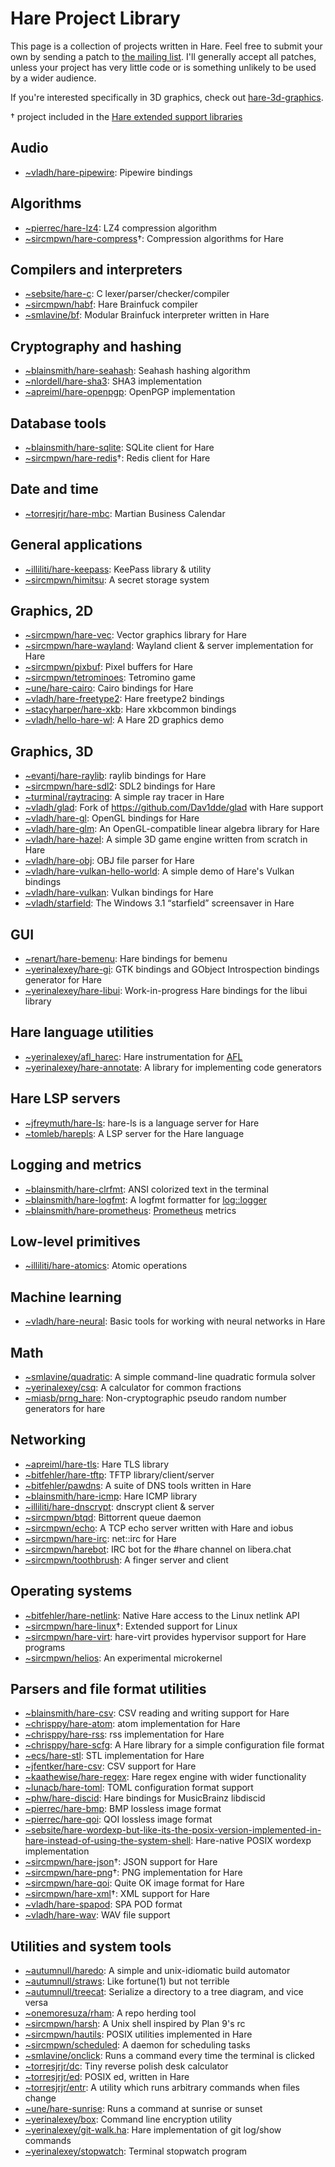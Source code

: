 # Hare Project Library

This page is a collection of projects written in Hare. Feel free to submit your
own by sending a patch to
[the mailing list](https://lists.sr.ht/~vladh/hare-project-library).
I'll generally accept all patches, unless your project has very little code or
is something unlikely to be used by a wider audience.

If you're interested specifically in 3D graphics, check out
[hare-3d-graphics](https://sr.ht/~vladh/hare-3d-graphics/).

† project included in the
[Hare extended support libraries](https://harelang.org/documentation/extlib.html)

## Audio

* [~vladh/hare-pipewire](https://git.sr.ht/~vladh/hare-pipewire): Pipewire bindings

## Algorithms

* [~pierrec/hare-lz4](https://git.sr.ht/~pierrec/hare-lz4): LZ4 compression algorithm
* [~sircmpwn/hare-compress](https://git.sr.ht/~sircmpwn/hare-compress)†: Compression algorithms for Hare

## Compilers and interpreters

* [~sebsite/hare-c](https://sr.ht/~sebsite/hare-c): C lexer/parser/checker/compiler
* [~sircmpwn/habf](https://git.sr.ht/~sircmpwn/habf): Hare Brainfuck compiler
* [~smlavine/bf](https://sr.ht/~smlavine/bf): Modular Brainfuck interpreter written in Hare

## Cryptography and hashing

* [~blainsmith/hare-seahash](https://git.sr.ht/~blainsmith/hare-seahash): Seahash hashing algorithm
* [~nlordell/hare-sha3](https://git.sr.ht/~nlordell/hare-sha3): SHA3 implementation
* [~apreiml/hare-openpgp](https://git.sr.ht/~apreiml/hare-openpgp): OpenPGP implementation

## Database tools

* [~blainsmith/hare-sqlite](https://git.sr.ht/~blainsmith/hare-sqlite): SQLite client for Hare
* [~sircmpwn/hare-redis](https://git.sr.ht/~sircmpwn/hare-redis)†: Redis client for Hare

## Date and time

* [~torresjrjr/hare-mbc](https://git.sr.ht/~torresjrjr/hare-mbc): Martian Business Calendar

## General applications

* [~illiliti/hare-keepass](https://codeberg.org/illiliti/hare-keepass): KeePass library & utility
* [~sircmpwn/himitsu](https://sr.ht/~sircmpwn/himitsu): A secret storage system

## Graphics, 2D

* [~sircmpwn/hare-vec](https://git.sr.ht/~sircmpwn/hare-vec): Vector graphics library for Hare
* [~sircmpwn/hare-wayland](https://git.sr.ht/~sircmpwn/hare-wayland): Wayland client & server implementation for Hare
* [~sircmpwn/pixbuf](https://git.sr.ht/~sircmpwn/pixbuf): Pixel buffers for Hare
* [~sircmpwn/tetrominoes](https://git.sr.ht/~sircmpwn/tetrominoes): Tetromino game
* [~une/hare-cairo](https://codeberg.org/une/hare-cairo): Cairo bindings for Hare
* [~vladh/hare-freetype2](https://git.sr.ht/~vladh/hare-freetype2): Hare freetype2 bindings
* [~stacyharper/hare-xkb](https://git.sr.ht/~stacyharper/hare-xkb): Hare xkbcommon bindings
* [~vladh/hello-hare-wl](https://git.sr.ht/~vladh/hello-hare-wl): A Hare 2D graphics demo

## Graphics, 3D

* [~evantj/hare-raylib](https://git.sr.ht/~evantj/hare-raylib): raylib bindings for Hare
* [~sircmpwn/hare-sdl2](https://git.sr.ht/~sircmpwn/hare-sdl2): SDL2 bindings for Hare
* [~turminal/raytracing](https://git.sr.ht/~turminal/raytracing): A simple ray tracer in Hare
* [~vladh/glad](https://git.sr.ht/~vladh/glad): Fork of https://github.com/Dav1dde/glad with Hare support
* [~vladh/hare-gl](https://sr.ht/~vladh/hare-gl): OpenGL bindings for Hare
* [~vladh/hare-glm](https://sr.ht/~vladh/hare-glm): An OpenGL-compatible linear algebra library for Hare
* [~vladh/hare-hazel](https://sr.ht/~vladh/hare-hazel): A simple 3D game engine written from scratch in Hare
* [~vladh/hare-obj](https://sr.ht/~vladh/hare-obj): OBJ file parser for Hare
* [~vladh/hare-vulkan-hello-world](https://sr.ht/~vladh/hare-vulkan-hello-world): A simple demo of Hare's Vulkan bindings
* [~vladh/hare-vulkan](https://sr.ht/~vladh/hare-vulkan): Vulkan bindings for Hare
* [~vladh/starfield](https://sr.ht/~vladh/starfield): The Windows 3.1 “starfield” screensaver in Hare

## GUI

* [~renart/hare-bemenu](https://git.sr.ht/~renart/hare-bemenu): Hare bindings for bemenu
* [~yerinalexey/hare-gi](https://git.sr.ht/~yerinalexey/hare-gi): GTK bindings and GObject Introspection bindings generator for Hare
* [~yerinalexey/hare-libui](https://git.sr.ht/~yerinalexey/hare-libui): Work-in-progress Hare bindings for the libui library

## Hare language utilities

* [~yerinalexey/afl_harec](https://git.sr.ht/~yerinalexey/afl_harec): Hare instrumentation for [AFL](https://github.com/google/AFL)
* [~yerinalexey/hare-annotate](https://git.sr.ht/~yerinalexey/hare-annotate): A library for implementing code generators

## Hare LSP servers

* [~jfreymuth/hare-ls](https://git.sr.ht/~jfreymuth/hare-ls): hare-ls is a language server for Hare
* [~tomleb/harepls](https://sr.ht/~tomleb/harepls/): A LSP server for the Hare language

## Logging and metrics

* [~blainsmith/hare-clrfmt](https://git.sr.ht/~blainsmith/hare-clrfmt): ANSI colorized text in the terminal
* [~blainsmith/hare-logfmt](https://git.sr.ht/~blainsmith/hare-logfmt): A logfmt formatter for [log::logger](https://docs.harelang.org/log)
* [~blainsmith/hare-prometheus](https://git.sr.ht/~blainsmith/hare-prometheus): [Prometheus](https://prometheus.io) metrics

## Low-level primitives

* [~illiliti/hare-atomics](https://codeberg.org/illiliti/hare-atomics): Atomic operations

## Machine learning

* [~vladh/hare-neural](https://git.sr.ht/~vladh/hare-neural): Basic tools for working with neural networks in Hare

## Math

* [~smlavine/quadratic](https://sr.ht/~smlavine/quadratic): A simple command-line quadratic formula solver
* [~yerinalexey/csq](https://sr.ht/~yerinalexey/csq): A calculator for common fractions
* [~miasb/prng_hare](https://git.sr.ht/~miasb/prng_hare): Non-cryptographic pseudo random number generators for hare

## Networking

* [~apreiml/hare-tls](https://git.sr.ht/~apreiml/hare-tls): Hare TLS library
* [~bitfehler/hare-tftp](https://git.sr.ht/~bitfehler/hare-tftp): TFTP library/client/server
* [~bitfehler/pawdns](https://git.sr.ht/~bitfehler/pawdns): A suite of DNS tools written in Hare
* [~blainsmith/hare-icmp](https://git.sr.ht/~blainsmith/hare-icmp): Hare ICMP library
* [~illiliti/hare-dnscrypt](https://codeberg.org/illiliti/hare-dnscrypt): dnscrypt client & server
* [~sircmpwn/btqd](https://git.sr.ht/~sircmpwn/btqd): Bittorrent queue daemon
* [~sircmpwn/echo](https://git.sr.ht/~sircmpwn/echo): A TCP echo server written with Hare and iobus
* [~sircmpwn/hare-irc](https://git.sr.ht/~sircmpwn/hare-irc): net::irc for Hare
* [~sircmpwn/harebot](https://git.sr.ht/~sircmpwn/harebot): IRC bot for the #hare channel on libera.chat
* [~sircmpwn/toothbrush](https://git.sr.ht/~sircmpwn/toothbrush): A finger server and client

## Operating systems

* [~bitfehler/hare-netlink](https://git.sr.ht/~bitfehler/hare-netlink): Native Hare access to the Linux netlink API
* [~sircmpwn/hare-linux](https://git.sr.ht/~sircmpwn/hare-linux)†: Extended support for Linux
* [~sircmpwn/hare-virt](https://git.sr.ht/~sircmpwn/hare-virt): hare-virt provides hypervisor support for Hare programs
* [~sircmpwn/helios](https://sr.ht/~sircmpwn/helios): An experimental microkernel

## Parsers and file format utilities

* [~blainsmith/hare-csv](https://git.sr.ht/~blainsmith/hare-csv): CSV reading and writing support for Hare
* [~chrisppy/hare-atom](https://git.sr.ht/~chrisppy/hare-atom): atom implementation for Hare
* [~chrisppy/hare-rss](https://git.sr.ht/~chrisppy/hare-rss): rss implementation for Hare
* [~chrisppy/hare-scfg](https://git.sr.ht/~chrisppy/hare-scfg): A Hare library for a simple configuration file format
* [~ecs/hare-stl](https://git.d2evs.net/~ecs/hare-stl): STL implementation for Hare
* [~jfentker/hare-csv](https://git.sr.ht/~jfentker/hare-csv): CSV support for Hare
* [~kaathewise/hare-regex](https://git.sr.ht/~kaathewise/hare-regex): Hare regex engine with wider functionality
* [~lunacb/hare-toml](https://codeberg.org/lunacb/hare-toml): TOML configuration format support
* [~phw/hare-discid](https://git.sr.ht/~phw/hare-discid/): Hare bindings for MusicBrainz libdiscid
* [~pierrec/hare-bmp](https://git.sr.ht/~pierrec/hare-bmp): BMP lossless image format
* [~pierrec/hare-qoi](https://git.sr.ht/~pierrec/hare-qoi): QOI lossless image format
* [~sebsite/hare-wordexp-but-like-its-the-posix-version-implemented-in-hare-instead-of-using-the-system-shell](https://git.sr.ht/~sebsite/hare-wordexp-but-like-its-the-posix-version-implemented-in-hare-instead-of-using-the-system-shell): Hare-native POSIX wordexp implementation
* [~sircmpwn/hare-json](https://sr.ht/~sircmpwn/hare-json)†: JSON support for Hare
* [~sircmpwn/hare-png](https://git.sr.ht/~sircmpwn/hare-png)†: PNG implementation for Hare
* [~sircmpwn/hare-qoi](https://git.sr.ht/~sircmpwn/hare-qoi): Quite OK image format for Hare
* [~sircmpwn/hare-xml](https://git.sr.ht/~sircmpwn/hare-xml)†: XML support for Hare
* [~vladh/hare-spapod](https://git.sr.ht/~vladh/hare-spapod): SPA POD format
* [~vladh/hare-wav](https://git.sr.ht/~vladh/hare-wav): WAV file support

## Utilities and system tools

* [~autumnull/haredo](https://sr.ht/~autumnull/haredo): A simple and unix-idiomatic build automator
* [~autumnull/straws](https://git.sr.ht/~autumnull/straws): Like fortune(1) but not terrible
* [~autumnull/treecat](https://sr.ht/~autumnull/treecat/): Serialize a directory to a tree diagram, and vice versa
* [~onemoresuza/rham](https://sr.ht/~onemoresuza/rham/): A repo herding tool
* [~sircmpwn/harsh](https://git.sr.ht/~sircmpwn/harsh): A Unix shell inspired by Plan 9's rc
* [~sircmpwn/hautils](https://git.sr.ht/~sircmpwn/hautils): POSIX utilities implemented in Hare
* [~sircmpwn/scheduled](https://git.sr.ht/~sircmpwn/scheduled): A daemon for scheduling tasks
* [~smlavine/onclick](https://git.sr.ht/~smlavine/onclick): Runs a command every time the terminal is clicked
* [~torresjrjr/dc](https://git.sr.ht/~torresjrjr/dc): Tiny reverse polish desk calculator
* [~torresjrjr/ed](https://git.sr.ht/~torresjrjr/ed): POSIX ed, written in Hare
* [~torresjrjr/entr](https://git.sr.ht/~torresjrjr/entr): A utility which runs arbitrary commands when files change
* [~une/hare-sunrise](https://codeberg.org/une/hare-sunrise): Runs a command at sunrise or sunset
* [~yerinalexey/box](https://git.sr.ht/~yerinalexey/box): Command line encryption utility
* [~yerinalexey/git-walk.ha](https://git.sr.ht/~yerinalexey/git-walk.ha): Hare implementation of git log/show commands
* [~yerinalexey/stopwatch](https://git.sr.ht/~yerinalexey/stopwatch): Terminal stopwatch program

